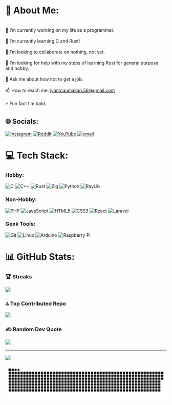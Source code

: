 # 💫 About Me:
<br>   🔭 I’m currently working on my life as a programmer.<br><br>    🌱 I’m currently learning C and Rust!<br><br>    👯 I’m looking to collaborate on nothing, not yet.<br><br>    🤝 I’m looking for help with my steps of learning Rust for general purpose and hobby.<br><br>    💬 Ask me about how not to get a job.<br><br>    📫 How to reach me: iyanmaumakan.56@gmail.com<br><br>    ⚡ Fun fact I'm bald.<br>


## 🌐 Socials: 
[![Instagram](https://img.shields.io/badge/Instagram-%23E4405F.svg?logo=Instagram&logoColor=white)](https://instagram.com/pensilpaijo) [![Reddit](https://img.shields.io/badge/Reddit-%23FF4500.svg?logo=Reddit&logoColor=white)](https://reddit.com/user/LordPaijo) [![YouTube](https://img.shields.io/badge/YouTube-%23FF0000.svg?logo=YouTube&logoColor=white)](https://youtube.com/@LordPaijo) [![email](https://img.shields.io/badge/Email-D14836?logo=gmail&logoColor=white)](mailto:iyanmaumakan.56@gmail.com) 


# 💻 Tech Stack:
### Hobby: 
![C](https://img.shields.io/badge/c-%2300599C.svg?style=for-the-badge&logo=c&logoColor=white) ![C++](https://img.shields.io/badge/c++-%2300599C.svg?style=for-the-badge&logo=c%2B%2B&logoColor=white) ![Rust](https://img.shields.io/badge/rust-%23000000.svg?style=for-the-badge&logo=rust&logoColor=white) ![Zig](https://img.shields.io/badge/Zig-%23F7A41D.svg?style=for-the-badge&logo=zig&logoColor=white) ![Python](https://img.shields.io/badge/python-3670A0?style=for-the-badge&logo=python&logoColor=ffdd54) ![RayLib](https://img.shields.io/badge/RAYLIB-FFFFFF?style=for-the-badge&logo=raylib&logoColor=black)

### Non-Hobby:
![PHP](https://img.shields.io/badge/php-%23777BB4.svg?style=for-the-badge&logo=php&logoColor=white) ![JavaScript](https://img.shields.io/badge/javascript-%23323330.svg?style=for-the-badge&logo=javascript&logoColor=%23F7DF1E) ![HTML5](https://img.shields.io/badge/html5-%23E34F26.svg?style=for-the-badge&logo=html5&logoColor=white) ![CSS3](https://img.shields.io/badge/css3-%231572B6.svg?style=for-the-badge&logo=css3&logoColor=white) ![React](https://img.shields.io/badge/react-%2320232a.svg?style=for-the-badge&logo=react&logoColor=%2361DAFB) ![Laravel](https://img.shields.io/badge/laravel-%23FF2D20.svg?style=for-the-badge&logo=laravel&logoColor=white) 

### Geek Tools:
![Git](https://img.shields.io/badge/-Git-F05032?style=for-the-badge&logo=git&logoColor=white) ![Linux](https://img.shields.io/badge/-Linux-FCC624?style=for-the-badge&logo=linux&logoColor=black) ![Arduino](https://img.shields.io/badge/-Arduino-00979D?style=for-the-badge&logo=Arduino&logoColor=white) ![Raspberry Pi](https://img.shields.io/badge/-Raspberry_Pi-C51A4A?style=for-the-badge&logo=Raspberry-Pi)


# 📊 GitHub Stats:
### 🏆 Streaks
![](https://github-readme-streak-stats.herokuapp.com/?user=lordpaijo&theme=gruvbox_light&hide_border=false)

### 🔝 Top Contributed Repo
![](https://github-contributor-stats.vercel.app/api?username=lordpaijo&limit=5&theme=gruvbox_light&combine_all_yearly_contributions=true)

### ✍️ Random Dev Quote
![](https://quotes-github-readme.vercel.app/api?type=horizontal&theme=gruvbox)


---
[![](https://visitcount.itsvg.in/api?id=lordpaijo&icon=4&color=0)](https://visitcount.itsvg.in)

<picture>
  <source media="(prefers-color-scheme: dark)" srcset="https://raw.githubusercontent.com/lordpaijo/lordpaijo/output/github-snake-dark.svg" />
  <source media="(prefers-color-scheme: light)" srcset="https://raw.githubusercontent.com/lordpaijo/lordpaijo/output/github-snake.svg" />
  <img alt="github-snake" src="https://raw.githubusercontent.com/lordpaijo/lordpaijo/output/github-snake.svg" />
</picture>

<!-- Proudly created with GPRM ( https://gprm.itsvg.in ) -->
